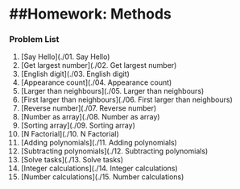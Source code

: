 ##Homework: Methods
=================

### Problem List

1. [Say Hello](./01. Say Hello)
1. [Get largest number](./02. Get largest number)
1. [English digit](./03. English digit)
1. [Appearance count](./04. Appearance count)
1. [Larger than neighbours](./05. Larger than neighbours)
1. [First larger than neighbours](./06. First larger than neighbours)
1. [Reverse number](./07. Reverse number)
1. [Number as array](./08. Number as array)
1. [Sorting array](./09. Sorting array)
1. [N Factorial](./10. N Factorial)
1. [Adding polynomials](./11. Adding polynomials)
1. [Subtracting polynomials](./12. Subtracting polynomials)
1. [Solve tasks](./13. Solve tasks)
1. [Integer calculations](./14. Integer calculations)
1. [Number calculations](./15. Number calculations)
